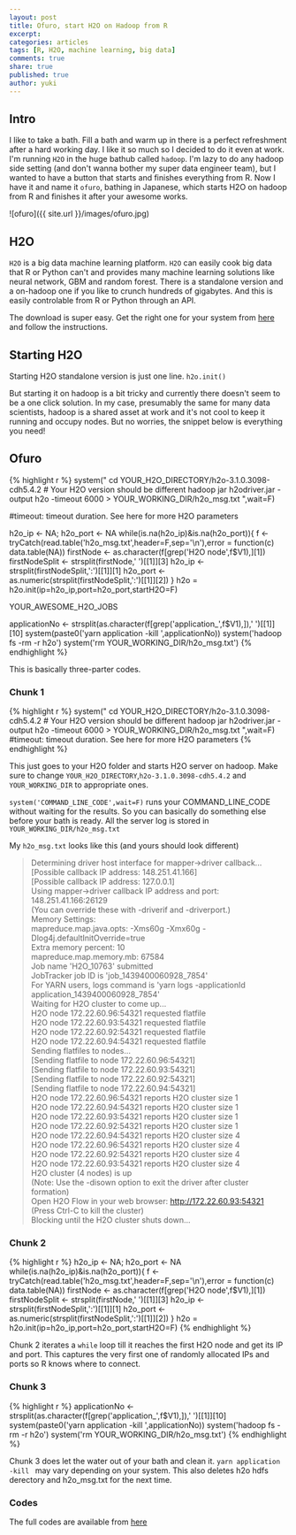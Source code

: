 ```yaml
---
layout: post
title: Ofuro, start H2O on Hadoop from R
excerpt:
categories: articles
tags: [R, H2O, machine learning, big data]
comments: true
share: true
published: true
author: yuki
---
```


## Intro
I like to take a bath. Fill a bath and warm up in there is a perfect refreshment after a hard working day. I like it so much so I decided to do it even at work. I'm running `H2O` in the huge bathub called `hadoop`. I'm lazy to do any hadoop side setting (and don't wanna bother my super data engineer team), but I wanted to have a button that starts and finishes everything from R. Now I have it and name it `ofuro`, bathing in Japanese, which starts H2O on hadoop from R and finishes it after your awesome works.

![ofuro]({{ site.url }}/images/ofuro.jpg)


## H2O
`H2O` is a big data machine learning platform. `H2O` can easily cook big data that R or Python can't and provides many machine learning solutions like neural network, GBM and random forest. There is a standalone version and a on-hadoop one if you like to crunch hundreds of gigabytes. And this is easily controlable from R or Python through an API.

The download is super easy. Get the right one for your system from [here](http://h2o.ai/download/) and follow the instructions.

## Starting H2O
Starting H2O standalone version is just one line.
```h2o.init()```

But starting it on hadoop is a bit tricky and currently there doesn't seem to be a one click solution.
In my case, presumably the same for many data scientists, hadoop is a shared asset at work and it's not cool to keep it running and occupy nodes.
But no worries, the snippet below is everything you need!

## Ofuro
{% highlight r %}
system("
  cd YOUR_H2O_DIRECTORY/h2o-3.1.0.3098-cdh5.4.2 # Your H2O version should be different
  hadoop jar h2odriver.jar -output h2o -timeout 6000 > YOUR_WORKING_DIR/h2o_msg.txt
",wait=F) 

#timeout: timeout duration. See here for more H2O parameters

h2o_ip <- NA; h2o_port <- NA
while(is.na(h2o_ip)&is.na(h2o_port)){
f <- tryCatch(read.table('h2o_msg.txt',header=F,sep='\n'),error = function(c) data.table(NA))
firstNode <- as.character(f[grep('H2O node',f$V1),][1])
firstNodeSplit <- strsplit(firstNode,' ')[[1]][3]
h2o_ip <- strsplit(firstNodeSplit,':')[[1]][1]
h2o_port <- as.numeric(strsplit(firstNodeSplit,':')[[1]][2])
}
h2o = h2o.init(ip=h2o_ip,port=h2o_port,startH2O=F)

YOUR_AWESOME_H2O_JOBS

applicationNo <- strsplit(as.character(f[grep('application_',f$V1),]),' ')[[1]][10]
system(paste0('yarn application -kill ',applicationNo))
system('hadoop fs -rm -r h2o')
system('rm YOUR_WORKING_DIR/h2o_msg.txt')
{% endhighlight %}


This is basically three-parter codes.

### Chunk 1
{% highlight r %}
system("
cd YOUR_H2O_DIRECTORY/h2o-3.1.0.3098-cdh5.4.2 # Your H2O version should be different
hadoop jar h2odriver.jar -output h2o -timeout 6000 > YOUR_WORKING_DIR/h2o_msg.txt
",wait=F) 
#timeout: timeout duration. See here for more H2O parameters
{% endhighlight %}

This just goes to your H2O folder and starts H2O server on hadoop.
Make sure to change `YOUR_H2O_DIRECTORY`,`h2o-3.1.0.3098-cdh5.4.2` and `YOUR_WORKING_DIR` to appropriate ones.

`system('COMMAND_LINE_CODE',wait=F)` runs your COMMAND_LINE_CODE without waiting for the results. So you can basically do something else before your bath is ready.
All the server log is stored in `YOUR_WORKING_DIR/h2o_msg.txt`

My `h2o_msg.txt` looks like this (and yours should look different)
  
>Determining driver host interface for mapper->driver callback...  
>    [Possible callback IP address: 148.251.41.166]  
>    [Possible callback IP address: 127.0.0.1]  
>Using mapper->driver callback IP address and port: 148.251.41.166:26129  
>(You can override these with -driverif and -driverport.)  
>Memory Settings:  
>    mapreduce.map.java.opts:     -Xms60g -Xmx60g -Dlog4j.defaultInitOverride=true  
>    Extra memory percent:        10  
>    mapreduce.map.memory.mb:     67584  
>Job name 'H2O_10763' submitted  
>JobTracker job ID is 'job_1439400060928_7854'  
>For YARN users, logs command is 'yarn logs -applicationId application_1439400060928_7854'  
>Waiting for H2O cluster to come up...  
>H2O node 172.22.60.96:54321 requested flatfile  
>H2O node 172.22.60.93:54321 requested flatfile  
>H2O node 172.22.60.92:54321 requested flatfile  
>H2O node 172.22.60.94:54321 requested flatfile  
>Sending flatfiles to nodes...  
>    [Sending flatfile to node 172.22.60.96:54321]  
>    [Sending flatfile to node 172.22.60.93:54321]  
>    [Sending flatfile to node 172.22.60.92:54321]  
>    [Sending flatfile to node 172.22.60.94:54321]  
>H2O node 172.22.60.96:54321 reports H2O cluster size 1  
>H2O node 172.22.60.94:54321 reports H2O cluster size 1  
>H2O node 172.22.60.93:54321 reports H2O cluster size 1  
>H2O node 172.22.60.92:54321 reports H2O cluster size 1  
>H2O node 172.22.60.94:54321 reports H2O cluster size 4  
>H2O node 172.22.60.96:54321 reports H2O cluster size 4  
>H2O node 172.22.60.92:54321 reports H2O cluster size 4  
>H2O node 172.22.60.93:54321 reports H2O cluster size 4  
>H2O cluster (4 nodes) is up  
>(Note: Use the -disown option to exit the driver after cluster formation)  
>Open H2O Flow in your web browser: http://172.22.60.93:54321  
>(Press Ctrl-C to kill the cluster)  
>Blocking until the H2O cluster shuts down...


### Chunk 2
{% highlight r %}
h2o_ip <- NA; h2o_port <- NA
while(is.na(h2o_ip)&is.na(h2o_port)){
f <- tryCatch(read.table('h2o_msg.txt',header=F,sep='\n'),error = function(c) data.table(NA))
firstNode <- as.character(f[grep('H2O node',f$V1),][1])
firstNodeSplit <- strsplit(firstNode,' ')[[1]][3]
h2o_ip <- strsplit(firstNodeSplit,':')[[1]][1]
h2o_port <- as.numeric(strsplit(firstNodeSplit,':')[[1]][2])
}
h2o = h2o.init(ip=h2o_ip,port=h2o_port,startH2O=F)
{% endhighlight %}

Chunk 2 iterates a `while` loop till it reaches the first H2O node and get its IP and port.
This captures the very first one of randomly allocated IPs and ports so R knows where to connect.

### Chunk 3
{% highlight r %}
applicationNo <- strsplit(as.character(f[grep('application_',f$V1),]),' ')[[1]][10]
system(paste0('yarn application -kill ',applicationNo))
system('hadoop fs -rm -r h2o')
system('rm YOUR_WORKING_DIR/h2o_msg.txt')
{% endhighlight %}

Chunk 3 does let the water out of your bath and clean it. 
`yarn application -kill ` may vary depending on your system.
This also deletes h2o hdfs derectory and h2o_msg.txt for the next time.

### Codes
The full codes are available from [here](https://github.com/yukiegosapporo/2015-08-22-start-h2o-on-hadoop-from-r) 
